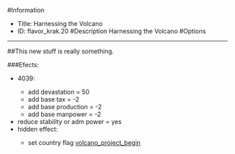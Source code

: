 #Information
 - Title: Harnessing the Volcano
 - ID: flavor_krak.20
#Description
Harnessing the Volcano
#Options

___
##This new stuff is really something.

###Efects:<ul><li>4039:</li><ul><li>add devastation = 50</li><li>add base tax = -2</li><li>add base production = -2</li><li>add base manpower = -2</li></ul><li>reduce stability or adm power = yes</li><li>hidden effect:</li><ul><li>set country flag [volcano_project_begin](../flags/volcano_project_begin.md)</li></ul></ul>
